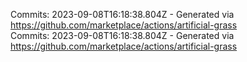 Commits: 2023-09-08T16:18:38.804Z - Generated via https://github.com/marketplace/actions/artificial-grass
<br>
Commits: 2023-09-08T16:18:38.804Z - Generated via https://github.com/marketplace/actions/artificial-grass
<br>
